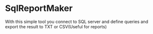 # SqlReportMaker
With this simple tool you connect to SQL server and define queries and export the result to TXT or CSV(Useful for reports)

